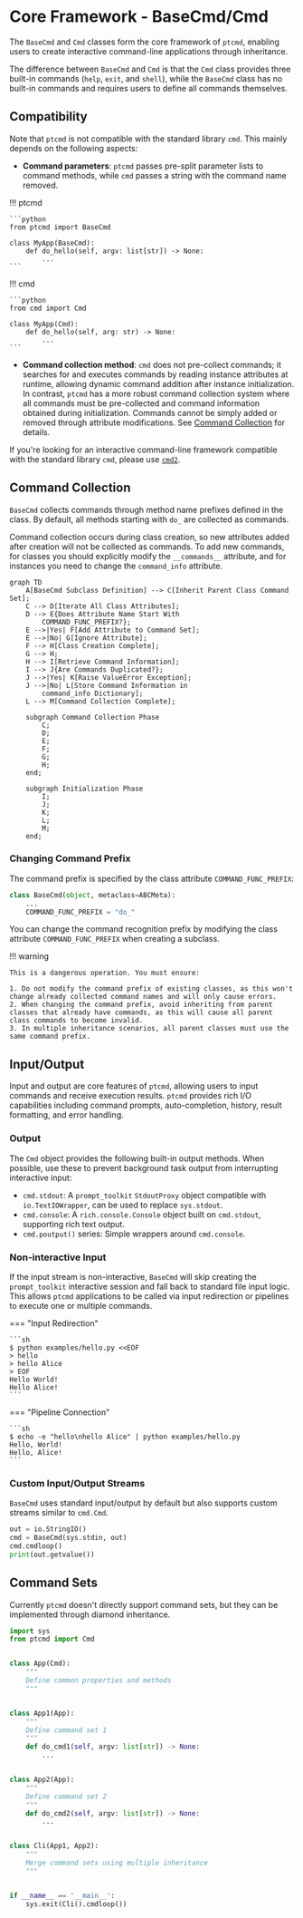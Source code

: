 # Core Framework - BaseCmd/Cmd

The `BaseCmd` and `Cmd` classes form the core framework of `ptcmd`, enabling users to create interactive command-line applications through inheritance.

The difference between `BaseCmd` and `Cmd` is that the `Cmd` class provides three built-in commands (`help`, `exit`, and `shell`), while the `BaseCmd` class has no built-in commands and requires users to define all commands themselves.

## Compatibility

Note that `ptcmd` is not compatible with the standard library `cmd`. This mainly depends on the following aspects:

- **Command parameters**: `ptcmd` passes pre-split parameter lists to command methods, while `cmd` passes a string with the command name removed.

!!! ptcmd

    ```python
    from ptcmd import BaseCmd

    class MyApp(BaseCmd):
        def do_hello(self, argv: list[str]) -> None:
            ...
    ```

!!! cmd

    ```python
    from cmd import Cmd

    class MyApp(Cmd):
        def do_hello(self, arg: str) -> None:
            ...
    ```

- **Command collection method**: `cmd` does not pre-collect commands; it searches for and executes commands by reading instance attributes at runtime, allowing dynamic command addition after instance initialization. In contrast, `ptcmd` has a more robust command collection system where all commands must be pre-collected and command information obtained during initialization. Commands cannot be simply added or removed through attribute modifications. See [Command Collection](#command-collection) for details.

If you're looking for an interactive command-line framework compatible with the standard library `cmd`, please use [`cmd2`](https://github.com/python-cmd2/cmd2).

## Command Collection

`BaseCmd` collects commands through method name prefixes defined in the class. By default, all methods starting with `do_` are collected as commands.

Command collection occurs during class creation, so new attributes added after creation will not be collected as commands. To add new commands, for classes you should explicitly modify the `__commands__` attribute, and for instances you need to change the `command_info` attribute.

```mermaid
graph TD
    A[BaseCmd Subclass Definition] --> C[Inherit Parent Class Command Set];
    C --> D[Iterate All Class Attributes];
    D --> E{Does Attribute Name Start With
        COMMAND_FUNC_PREFIX?};
    E -->|Yes| F[Add Attribute to Command Set];
    E -->|No| G[Ignore Attribute];
    F --> H[Class Creation Complete];
    G --> H;
    H --> I[Retrieve Command Information];
    I --> J{Are Commands Duplicated?};
    J -->|Yes| K[Raise ValueError Exception];
    J -->|No| L[Store Command Information in
        command_info Dictionary];
    L --> M[Command Collection Complete];

    subgraph Command Collection Phase
        C;
        D;
        E;
        F;
        G;
        H;
    end;

    subgraph Initialization Phase
        I;
        J;
        K;
        L;
        M;
    end;
```

### Changing Command Prefix

The command prefix is specified by the class attribute `COMMAND_FUNC_PREFIX`:

```python
class BaseCmd(object, metaclass=ABCMeta):
    ...
    COMMAND_FUNC_PREFIX = "do_"
```

You can change the command recognition prefix by modifying the class attribute `COMMAND_FUNC_PREFIX` when creating a subclass.

!!! warning

    This is a dangerous operation. You must ensure:
    
    1. Do not modify the command prefix of existing classes, as this won't change already collected command names and will only cause errors.
    2. When changing the command prefix, avoid inheriting from parent classes that already have commands, as this will cause all parent class commands to become invalid.
    3. In multiple inheritance scenarios, all parent classes must use the same command prefix.

## Input/Output

Input and output are core features of `ptcmd`, allowing users to input commands and receive execution results. `ptcmd` provides rich I/O capabilities including command prompts, auto-completion, history, result formatting, and error handling.

### Output

The `Cmd` object provides the following built-in output methods. When possible, use these to prevent background task output from interrupting interactive input:

- `cmd.stdout`: A `prompt_toolkit` `StdoutProxy` object compatible with `io.TextIOWrapper`, can be used to replace `sys.stdout`.
- `cmd.console`: A `rich.console.Console` object built on `cmd.stdout`, supporting rich text output.
- `cmd.poutput()` series: Simple wrappers around `cmd.console`.

### Non-interactive Input

If the input stream is non-interactive, `BaseCmd` will skip creating the `prompt_toolkit` interactive session and fall back to standard file input logic. This allows `ptcmd` applications to be called via input redirection or pipelines to execute one or multiple commands.

=== "Input Redirection"

    ```sh
    $ python examples/hello.py <<EOF
    > hello
    > hello Alice
    > EOF
    Hello World!
    Hello Alice!
    ```

=== "Pipeline Connection"

    ```sh
    $ echo -e "hello\nhello Alice" | python examples/hello.py 
    Hello, World!
    Hello, Alice!
    ```

### Custom Input/Output Streams

`BaseCmd` uses standard input/output by default but also supports custom streams similar to `cmd.Cmd`.

```python linenums="1"
out = io.StringIO()
cmd = BaseCmd(sys.stdin, out)
cmd.cmdloop()
print(out.getvalue())
```

## Command Sets

Currently `ptcmd` doesn't directly support command sets, but they can be implemented through diamond inheritance.

```python
import sys
from ptcmd import Cmd


class App(Cmd):
    """
    Define common properties and methods
    """


class App1(App):
    """
    Define command set 1
    """
    def do_cmd1(self, argv: list[str]) -> None:
        ...


class App2(App):
    """
    Define command set 2
    """
    def do_cmd2(self, argv: list[str]) -> None:
        ...


class Cli(App1, App2):
    """
    Merge command sets using multiple inheritance
    """


if __name__ == '__main__':
    sys.exit(Cli().cmdloop())
